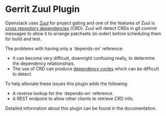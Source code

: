 # Gerrit Zuul Plugin

Openstack uses [Zuul] for project gating and one of the features of Zuul is
[cross repository dependencies] (CRD).  Zuul will detect CRDs in git
commit messages to allow it to arrange patchsets (in order) before scheduling
them for build and test.

The problems with having only a 'depends-on' reference:
* It can become very difficult, downright confusing really, to determine the
dependency relationships.
* The use of CRD can produce [dependency cycles] which can be difficult to
detect.

To help alleviate these issues this plugin adds the following:
* A reverse lookup for the 'depends-on' reference.
* A REST endpoint to allow other clients to retrieve CRD info.

Detailed information about this plugin can be found in the documentation.

[Zuul]: http://docs.openstack.org/infra/zuul/index.html
[cross repository dependencies]: http://docs.openstack.org/infra/zuul/gating.html#cross-repository-dependencies
[dependency cycles]: http://docs.openstack.org/infra/zuul/gating.html#cycles
